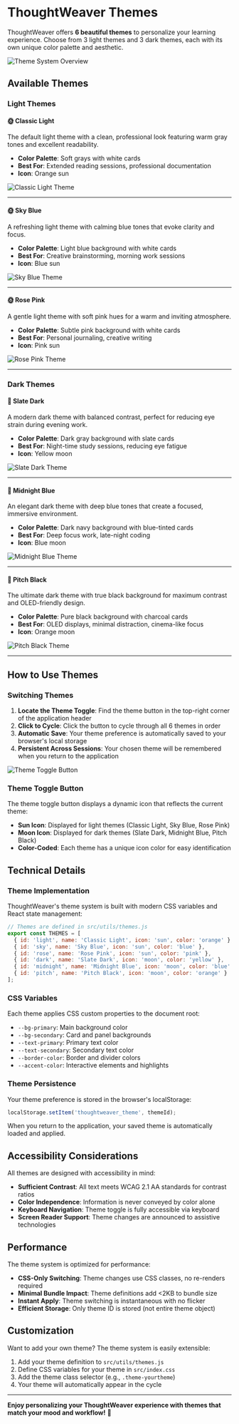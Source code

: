 # ThoughtWeaver Themes

ThoughtWeaver offers **6 beautiful themes** to personalize your learning experience. Choose from 3 light themes and 3 dark themes, each with its own unique color palette and aesthetic.

![Theme System Overview](./docs/screenshots/theme-overview.png)

## Available Themes

### Light Themes

#### 🌞 Classic Light
The default light theme with a clean, professional look featuring warm gray tones and excellent readability.

- **Color Palette**: Soft grays with white cards
- **Best For**: Extended reading sessions, professional documentation
- **Icon**: Orange sun

![Classic Light Theme](./docs/screenshots/theme-light.png)

---

#### 🌞 Sky Blue
A refreshing light theme with calming blue tones that evoke clarity and focus.

- **Color Palette**: Light blue background with white cards
- **Best For**: Creative brainstorming, morning work sessions
- **Icon**: Blue sun

![Sky Blue Theme](./docs/screenshots/theme-sky.png)

---

#### 🌞 Rose Pink
A gentle light theme with soft pink hues for a warm and inviting atmosphere.

- **Color Palette**: Subtle pink background with white cards
- **Best For**: Personal journaling, creative writing
- **Icon**: Pink sun

![Rose Pink Theme](./docs/screenshots/theme-rose.png)

---

### Dark Themes

#### 🌙 Slate Dark
A modern dark theme with balanced contrast, perfect for reducing eye strain during evening work.

- **Color Palette**: Dark gray background with slate cards
- **Best For**: Night-time study sessions, reducing eye fatigue
- **Icon**: Yellow moon

![Slate Dark Theme](./docs/screenshots/theme-dark.png)

---

#### 🌙 Midnight Blue
An elegant dark theme with deep blue tones that create a focused, immersive environment.

- **Color Palette**: Dark navy background with blue-tinted cards
- **Best For**: Deep focus work, late-night coding
- **Icon**: Blue moon

![Midnight Blue Theme](./docs/screenshots/theme-midnight.png)

---

#### 🌙 Pitch Black
The ultimate dark theme with true black background for maximum contrast and OLED-friendly design.

- **Color Palette**: Pure black background with charcoal cards
- **Best For**: OLED displays, minimal distraction, cinema-like focus
- **Icon**: Orange moon

![Pitch Black Theme](./docs/screenshots/theme-pitch.png)

---

## How to Use Themes

### Switching Themes

1. **Locate the Theme Toggle**: Find the theme button in the top-right corner of the application header
2. **Click to Cycle**: Click the button to cycle through all 6 themes in order
3. **Automatic Save**: Your theme preference is automatically saved to your browser's local storage
4. **Persistent Across Sessions**: Your chosen theme will be remembered when you return to the application

![Theme Toggle Button](./docs/screenshots/theme-toggle.png)

### Theme Toggle Button

The theme toggle button displays a dynamic icon that reflects the current theme:
- **Sun Icon**: Displayed for light themes (Classic Light, Sky Blue, Rose Pink)
- **Moon Icon**: Displayed for dark themes (Slate Dark, Midnight Blue, Pitch Black)
- **Color-Coded**: Each theme has a unique icon color for easy identification

## Technical Details

### Theme Implementation

ThoughtWeaver's theme system is built with modern CSS variables and React state management:

```javascript
// Themes are defined in src/utils/themes.js
export const THEMES = [
  { id: 'light', name: 'Classic Light', icon: 'sun', color: 'orange' },
  { id: 'sky', name: 'Sky Blue', icon: 'sun', color: 'blue' },
  { id: 'rose', name: 'Rose Pink', icon: 'sun', color: 'pink' },
  { id: 'dark', name: 'Slate Dark', icon: 'moon', color: 'yellow' },
  { id: 'midnight', name: 'Midnight Blue', icon: 'moon', color: 'blue' },
  { id: 'pitch', name: 'Pitch Black', icon: 'moon', color: 'orange' }
];
```

### CSS Variables

Each theme applies CSS custom properties to the document root:
- `--bg-primary`: Main background color
- `--bg-secondary`: Card and panel backgrounds
- `--text-primary`: Primary text color
- `--text-secondary`: Secondary text color
- `--border-color`: Border and divider colors
- `--accent-color`: Interactive elements and highlights

### Theme Persistence

Your theme preference is stored in the browser's localStorage:
```javascript
localStorage.setItem('thoughtweaver_theme', themeId);
```

When you return to the application, your saved theme is automatically loaded and applied.

## Accessibility Considerations

All themes are designed with accessibility in mind:
- **Sufficient Contrast**: All text meets WCAG 2.1 AA standards for contrast ratios
- **Color Independence**: Information is never conveyed by color alone
- **Keyboard Navigation**: Theme toggle is fully accessible via keyboard
- **Screen Reader Support**: Theme changes are announced to assistive technologies

## Performance

The theme system is optimized for performance:
- **CSS-Only Switching**: Theme changes use CSS classes, no re-renders required
- **Minimal Bundle Impact**: Theme definitions add <2KB to bundle size
- **Instant Apply**: Theme switching is instantaneous with no flicker
- **Efficient Storage**: Only theme ID is stored (not entire theme object)

## Customization

Want to add your own theme? The theme system is easily extensible:

1. Add your theme definition to `src/utils/themes.js`
2. Define CSS variables for your theme in `src/index.css`
3. Add the theme class selector (e.g., `.theme-yourtheme`)
4. Your theme will automatically appear in the cycle

---

**Enjoy personalizing your ThoughtWeaver experience with themes that match your mood and workflow!** 🎨

